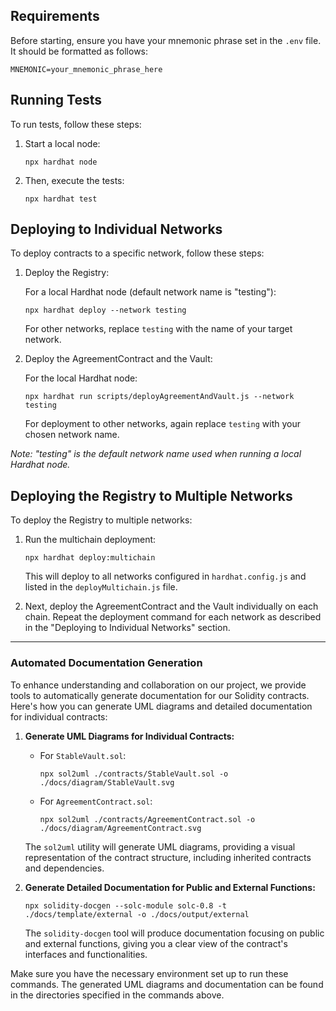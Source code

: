 ## Requirements

Before starting, ensure you have your mnemonic phrase set in the `.env` file. It should be formatted as follows:

```
MNEMONIC=your_mnemonic_phrase_here
```

## Running Tests

To run tests, follow these steps:

1. Start a local node:

   ```
   npx hardhat node
   ```

2. Then, execute the tests:

   ```
   npx hardhat test
   ```

## Deploying to Individual Networks

To deploy contracts to a specific network, follow these steps:

1. Deploy the Registry:
   
   For a local Hardhat node (default network name is "testing"):
   ```
   npx hardhat deploy --network testing
   ```
   
   For other networks, replace `testing` with the name of your target network.

2. Deploy the AgreementContract and the Vault:
   
   For the local Hardhat node:
   ```
   npx hardhat run scripts/deployAgreementAndVault.js --network testing
   ```
   
   For deployment to other networks, again replace `testing` with your chosen network name.

*Note: "testing" is the default network name used when running a local Hardhat node.*

## Deploying the Registry to Multiple Networks

To deploy the Registry to multiple networks:

1. Run the multichain deployment:

   ```
   npx hardhat deploy:multichain
   ```

   This will deploy to all networks configured in `hardhat.config.js` and listed in the `deployMultichain.js` file.

2. Next, deploy the AgreementContract and the Vault individually on each chain. Repeat the deployment command for each network as described in the "Deploying to Individual Networks" section.

---

### Automated Documentation Generation

To enhance understanding and collaboration on our project, we provide tools to automatically generate documentation for our Solidity contracts. Here's how you can generate UML diagrams and detailed documentation for individual contracts:

1. **Generate UML Diagrams for Individual Contracts:**
   - For `StableVault.sol`:
     ```
     npx sol2uml ./contracts/StableVault.sol -o ./docs/diagram/StableVault.svg
     ```
   - For `AgreementContract.sol`:
     ```
     npx sol2uml ./contracts/AgreementContract.sol -o ./docs/diagram/AgreementContract.svg
     ```

   The `sol2uml` utility will generate UML diagrams, providing a visual representation of the contract structure, including inherited contracts and dependencies.

2. **Generate Detailed Documentation for Public and External Functions:**
   ```
   npx solidity-docgen --solc-module solc-0.8 -t ./docs/template/external -o ./docs/output/external
   ```

   The `solidity-docgen` tool will produce documentation focusing on public and external functions, giving you a clear view of the contract's interfaces and functionalities.

Make sure you have the necessary environment set up to run these commands. The generated UML diagrams and documentation can be found in the directories specified in the commands above.

